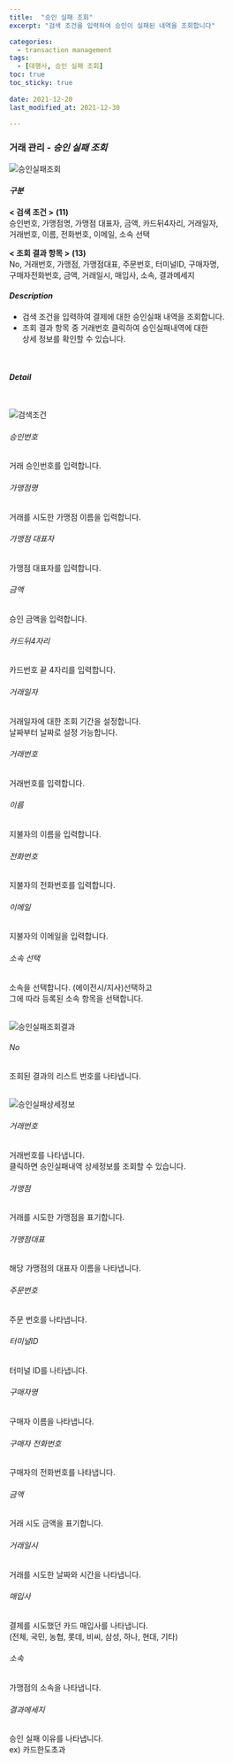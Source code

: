 ```yaml
---
title:  "승인 실패 조회"
excerpt: "검색 조건을 입력하여 승인이 실패된 내역을 조회합니다"

categories:
  - transaction management
tags:
  - [대행사, 승인 실패 조회]
toc: true
toc_sticky: true
 
date: 2021-12-20
last_modified_at: 2021-12-30

---
```

### 거래 관리 - *승인 실패 조회*
![승인실패조회](https://user-images.githubusercontent.com/95394003/146492884-fc254e4a-e421-4d10-b924-ee85f35bd18b.jpeg)

#### *구분* <br>
**< 검색 조건 >** **(11)**
<br>승인번호, 가맹점명, 가맹점 대표자, 금액, 카드뒤4자리, 거래일자,<br>거래번호, 이름, 전화번호, 이메일, 소속 선택

**< 조회 결과 항목 >** **(13)**
<br>No, 거래번호, 가맹점, 가맹점대표, 주문번호, 터미널ID, 구매자명,<br>구매자전화번호, 금액, 거래일시, 매입사, 소속, 결과메세지

#### *Description*
- 검색 조건을 입력하여 결제에 대한 승인실패 내역을 조회합니다.
- 조회 결과 항목 중 거래번호 클릭하여 승인실패내역에 대한<br>상세 정보를 확인할 수 있습니다.
<br>

#### *Detail*
<br>

![검색조건](https://user-images.githubusercontent.com/95394003/146493012-fa410361-9c6c-4781-b1e9-c5b9a31eb1d0.jpeg)
###### 승인번호
거래 승인번호를 입력합니다.

###### 가맹점명
거래를 시도한 가맹점 이름을 입력합니다.

###### 가맹점 대표자
가맹점 대표자를 입력합니다.

###### 금액
승인 금액을 입력합니다.

###### 카드뒤4자리
카드번호 끝 4자리를 입력합니다.

###### 거래일자
거래일자에 대한 조회 기간을 설정합니다.<br>날짜부터 날짜로 설정 가능합니다.

###### 거래번호
거래번호를 입력합니다.

###### 이름
지불자의 이름을 입력합니다.

###### 전화번호
지불자의 전화번호를 입력합니다.

###### 이메일
지불자의 이메일을 입력합니다.

###### 소속 선택
소속을 선택합니다. (에이전시/지사)선택하고<br>그에 따라 등록된 소속 항목을 선택합니다.
<br>
<br>

![승인실패조회결과](https://user-images.githubusercontent.com/95394003/146496343-bbb2f54e-2779-4060-bc59-b0ebe54f987c.png)
###### No
조회된 결과의 리스트 번호를 나타냅니다.
<br>
<br>

![승인실패상세정보](https://user-images.githubusercontent.com/95394003/146496632-26b69cfd-3b12-48d9-ae20-947d1b106ac7.png)
###### 거래번호
거래번호를 나타냅니다.<br>클릭하면 승인실패내역 상세정보를 조회할 수 있습니다.

###### 가맹점
거래를 시도한 가맹점을 표기합니다.

###### 가맹점대표
해당 가맹점의 대표자 이름을 나타냅니다.

###### 주문번호
주문 번호를 나타냅니다.

###### 터미널ID
터미널 ID를 나타냅니다.

###### 구매자명
구매자 이름을 나타냅니다.

###### 구매자 전화번호
구매자의 전화번호를 나타냅니다.

###### 금액
거래 시도 금액을 표기합니다.

###### 거래일시
거래를 시도한 날짜와 시간을 나타냅니다.

###### 매입사
결제를 시도했던 카드 매입사를 나타냅니다.<br>
(전체, 국민, 농협, 롯데, 비씨, 삼성, 하나, 현대, 기타)

###### 소속
가맹점의 소속을 나타냅니다.

###### 결과메세지
승인 실패 이유를 나타냅니다.<br>
ex) 카드한도초과




